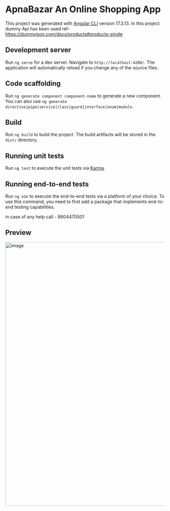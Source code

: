 # ApnaBazar An Online Shopping App 

This project was generated with [Angular CLI](https://github.com/angular/angular-cli) version 17.3.13.
In this project dummy Api has been used ref- https://dummyjson.com/docs/products#products-single

## Development server

Run `ng serve` for a dev server. Navigate to `http://localhost:4200/`. The application will automatically reload if you change any of the source files.

## Code scaffolding

Run `ng generate component component-name` to generate a new component. You can also use `ng generate directive|pipe|service|class|guard|interface|enum|module`.

## Build

Run `ng build` to build the project. The build artifacts will be stored in the `dist/` directory.

## Running unit tests

Run `ng test` to execute the unit tests via [Karma](https://karma-runner.github.io).

## Running end-to-end tests

Run `ng e2e` to execute the end-to-end tests via a platform of your choice. To use this command, you need to first add a package that implements end-to-end testing capabilities.


in case of any help
call - 8604470501
## Preview
<img width="1864" height="833" alt="image" src="https://github.com/user-attachments/assets/c5d7998c-419e-483a-8003-f3ac1e9139a5" />

